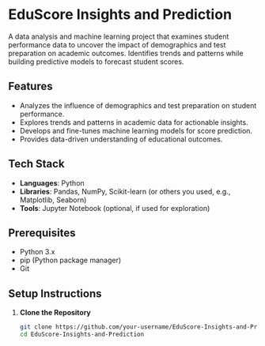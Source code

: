 # EduScore Insights and Prediction

A data analysis and machine learning project that examines student performance data to uncover the impact of demographics and test preparation on academic outcomes. Identifies trends and patterns while building predictive models to forecast student scores.

## Features
- Analyzes the influence of demographics and test preparation on student performance.
- Explores trends and patterns in academic data for actionable insights.
- Develops and fine-tunes machine learning models for score prediction.
- Provides data-driven understanding of educational outcomes.

## Tech Stack
- **Languages**: Python
- **Libraries**: Pandas, NumPy, Scikit-learn (or others you used, e.g., Matplotlib, Seaborn)
- **Tools**: Jupyter Notebook (optional, if used for exploration)

## Prerequisites
- Python 3.x
- pip (Python package manager)
- Git

## Setup Instructions
1. **Clone the Repository**  
   ```bash
   git clone https://github.com/your-username/EduScore-Insights-and-Prediction.git
   cd EduScore-Insights-and-Prediction
